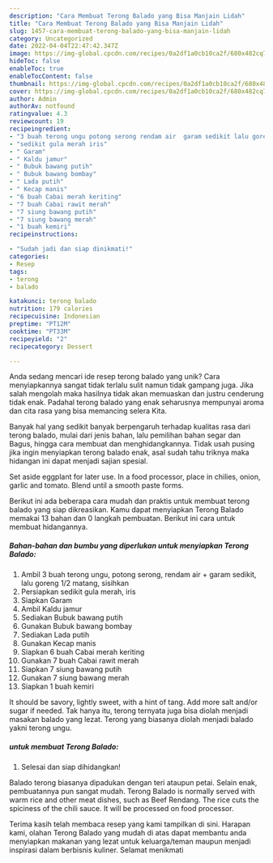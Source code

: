 ```yaml
---
description: "Cara Membuat Terong Balado yang Bisa Manjain Lidah"
title: "Cara Membuat Terong Balado yang Bisa Manjain Lidah"
slug: 1457-cara-membuat-terong-balado-yang-bisa-manjain-lidah
category: Uncategorized
date: 2022-04-04T22:47:42.347Z
image: https://img-global.cpcdn.com/recipes/0a2df1a0cb10ca2f/680x482cq70/terong-balado-foto-resep-utama.jpg
hideToc: false
enableToc: true
enableTocContent: false
thumbnail: https://img-global.cpcdn.com/recipes/0a2df1a0cb10ca2f/680x482cq70/terong-balado-foto-resep-utama.jpg
cover: https://img-global.cpcdn.com/recipes/0a2df1a0cb10ca2f/680x482cq70/terong-balado-foto-resep-utama.jpg
author: Admin
authorAv: notfound
ratingvalue: 4.3
reviewcount: 19
recipeingredient:
- "3 buah terong ungu potong serong rendam air  garam sedikit lalu goreng 12 matang sisihkan"
- "sedikit gula merah iris"
- " Garam"
- " Kaldu jamur"
- " Bubuk bawang putih"
- " Bubuk bawang bombay"
- " Lada putih"
- " Kecap manis"
- "6 buah Cabai merah keriting"
- "7 buah Cabai rawit merah"
- "7 siung bawang putih"
- "7 siung bawang merah"
- "1 buah kemiri"
recipeinstructions:

- "Sudah jadi dan siap dinikmati!"
categories:
- Resep
tags:
- terong
- balado

katakunci: terong balado 
nutrition: 179 calories
recipecuisine: Indonesian
preptime: "PT12M"
cooktime: "PT33M"
recipeyield: "2"
recipecategory: Dessert

---
```





Anda sedang mencari ide resep terong balado yang unik? Cara menyiapkannya sangat tidak terlalu sulit namun tidak gampang juga. Jika salah mengolah maka hasilnya tidak akan memuaskan dan justru cenderung tidak enak. Padahal terong balado yang enak seharusnya mempunyai aroma dan cita rasa yang bisa memancing selera Kita.





Banyak hal yang sedikit banyak berpengaruh terhadap kualitas rasa dari terong balado, mulai dari jenis bahan, lalu pemilihan bahan segar dan Bagus, hingga cara membuat dan menghidangkannya. Tidak usah pusing jika ingin menyiapkan terong balado enak,      asal sudah tahu triknya maka hidangan ini dapat menjadi sajian spesial.














Set aside eggplant for later use. In a food processor, place in chilies, onion, garlic and tomato. Blend until a smooth paste forms.






Berikut ini ada beberapa cara mudah dan praktis untuk membuat terong balado yang siap dikreasikan. Kamu dapat menyiapkan Terong Balado memakai 13 bahan dan 0 langkah pembuatan. Berikut ini cara untuk membuat hidangannya.

<!--inarticleads1-->

##### Bahan-bahan dan bumbu yang diperlukan untuk menyiapkan Terong Balado:

1. Ambil 3 buah terong ungu, potong serong, rendam air + garam sedikit, lalu goreng 1/2 matang, sisihkan
1. Persiapkan sedikit gula merah, iris
1. Siapkan  Garam
1. Ambil  Kaldu jamur
1. Sediakan  Bubuk bawang putih
1. Gunakan  Bubuk bawang bombay
1. Sediakan  Lada putih
1. Gunakan  Kecap manis
1. Siapkan 6 buah Cabai merah keriting
1. Gunakan 7 buah Cabai rawit merah
1. Siapkan 7 siung bawang putih
1. Gunakan 7 siung bawang merah
1. Siapkan 1 buah kemiri


It should be savory, lightly sweet, with a hint of tang. Add more salt and/or sugar if needed. Tak hanya itu, terong ternyata juga bisa diolah menjadi masakan balado yang lezat. Terong yang biasanya diolah menjadi balado yakni terong ungu. 

<!--inarticleads2-->

#####  untuk membuat Terong Balado:


1. Selesai dan siap dihidangkan!

Balado terong biasanya dipadukan dengan teri ataupun petai. Selain enak, pembuatannya pun sangat mudah. Terong Balado is normally served with warm rice and other meat dishes, such as Beef Rendang. The rice cuts the spiciness of the chili sauce. It will be processed on food processor. 

Terima kasih telah membaca resep yang kami tampilkan di sini. Harapan kami, olahan Terong Balado yang mudah di atas dapat membantu anda menyiapkan makanan yang lezat untuk keluarga/teman maupun menjadi inspirasi dalam berbisnis kuliner. Selamat menikmati
